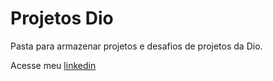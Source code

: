 # Projetos Dio
Pasta para armazenar projetos e desafios de projetos da Dio.

Acesse meu [linkedin](https://www.linkedin.com/mwlite/in/WellingtonMonteiro88)
